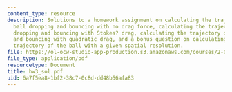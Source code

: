 ```yaml
---
content_type: resource
description: Solutions to a homework assignment on calculating the trajectory of a
  ball dropping and bouncing with no drag force, calculating the trajectory of a ball
  dropping and bouncing with Stokes? drag, calculating the trajectory of a ball dropping
  and bouncing with quadratic drag, and a bonus question on calculating a more accurate
  trajectory of the ball with a given spatial resolution.
file: https://ol-ocw-studio-app-production.s3.amazonaws.com/courses/2-003j-dynamics-and-control-i-fall-2007/6a7f5ea81bf238c70c8ddd48b56afa83_hw3_sol.pdf
file_type: application/pdf
resourcetype: Document
title: hw3_sol.pdf
uid: 6a7f5ea8-1bf2-38c7-0c8d-dd48b56afa83
---
```

